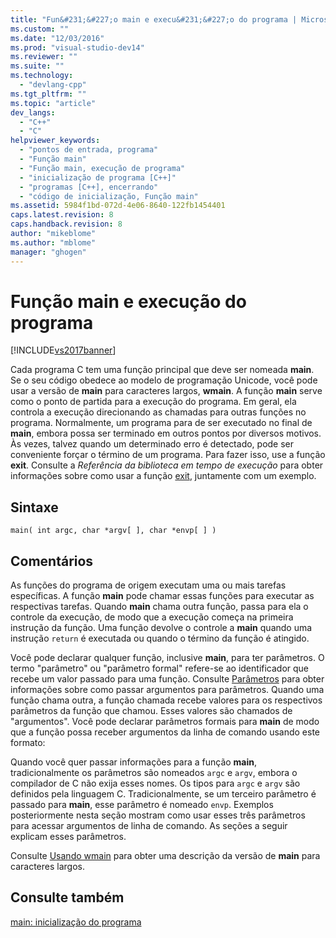 ```yaml
---
title: "Fun&#231;&#227;o main e execu&#231;&#227;o do programa | Microsoft Docs"
ms.custom: ""
ms.date: "12/03/2016"
ms.prod: "visual-studio-dev14"
ms.reviewer: ""
ms.suite: ""
ms.technology: 
  - "devlang-cpp"
ms.tgt_pltfrm: ""
ms.topic: "article"
dev_langs: 
  - "C++"
  - "C"
helpviewer_keywords: 
  - "pontos de entrada, programa"
  - "Função main"
  - "Função main, execução de programa"
  - "inicialização de programa [C++]"
  - "programas [C++], encerrando"
  - "código de inicialização, Função main"
ms.assetid: 5984f1bd-072d-4e06-8640-122fb1454401
caps.latest.revision: 8
caps.handback.revision: 8
author: "mikeblome"
ms.author: "mblome"
manager: "ghogen"
---
```

# Fun&#231;&#227;o main e execu&#231;&#227;o do programa
[!INCLUDE[vs2017banner](../assembler/inline/includes/vs2017banner.md)]

Cada programa C tem uma função principal que deve ser nomeada **main**.  Se o seu código obedece ao modelo de programação Unicode, você pode usar a versão de **main** para caracteres largos, **wmain**.  A função **main** serve como o ponto de partida para a execução do programa.  Em geral, ela controla a execução direcionando as chamadas para outras funções no programa.  Normalmente, um programa para de ser executado no final de **main**, embora possa ser terminado em outros pontos por diversos motivos.  Às vezes, talvez quando um determinado erro é detectado, pode ser conveniente forçar o término de um programa.  Para fazer isso, use a função **exit**.  Consulte a *Referência da biblioteca em tempo de execução* para obter informações sobre como usar a função [exit](../c-runtime-library/reference/exit-exit-exit.md), juntamente com um exemplo.  
  
## Sintaxe  
  
```  
main( int argc, char *argv[ ], char *envp[ ] )  
```  
  
## Comentários  
 As funções do programa de origem executam uma ou mais tarefas específicas.  A função **main** pode chamar essas funções para executar as respectivas tarefas.  Quando **main** chama outra função, passa para ela o controle da execução, de modo que a execução começa na primeira instrução da função.  Uma função devolve o controle a **main** quando uma instrução `return` é executada ou quando o término da função é atingido.  
  
 Você pode declarar qualquer função, inclusive **main**, para ter parâmetros.  O termo "parâmetro" ou "parâmetro formal" refere\-se ao identificador que recebe um valor passado para uma função.  Consulte [Parâmetros](../c-language/parameters.md) para obter informações sobre como passar argumentos para parâmetros.  Quando uma função chama outra, a função chamada recebe valores para os respectivos parâmetros da função que chamou.  Esses valores são chamados de "argumentos". Você pode declarar parâmetros formais para **main** de modo que a função possa receber argumentos da linha de comando usando este formato:  
  
 Quando você quer passar informações para a função **main**, tradicionalmente os parâmetros são nomeados `argc` e `argv`, embora o compilador de C não exija esses nomes.  Os tipos para `argc` e `argv` são definidos pela linguagem C.  Tradicionalmente, se um terceiro parâmetro é passado para **main**, esse parâmetro é nomeado `envp`.  Exemplos posteriormente nesta seção mostram como usar esses três parâmetros para acessar argumentos de linha de comando.  As seções a seguir explicam esses parâmetros.  
  
 Consulte [Usando wmain](../c-language/using-wmain.md) para obter uma descrição da versão de **main** para caracteres largos.  
  
## Consulte também  
 [main: inicialização do programa](../Topic/main:%20Program%20Startup.md)